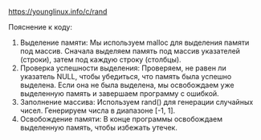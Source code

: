 https://younglinux.info/c/rand

Пояснение к коду:
1. Выделение памяти: Мы используем malloc для выделения памяти под массив. Сначала выделяем память под массив указателей (строки), затем под каждую строку (столбцы).
2. Проверка успешности выделения: Проверяем, не равен ли указатель NULL, чтобы убедиться, что память была успешно выделена. Если она не была выделена, мы освобождаем уже выделенную память и завершаем программу с ошибкой.
3. Заполнение массива: Используем rand() для генерации случайных чисел. Генерируем числа в диапазоне [-1, 1].
4. Освобождение памяти: В конце программы освобождаем выделенную память, чтобы избежать утечек.
